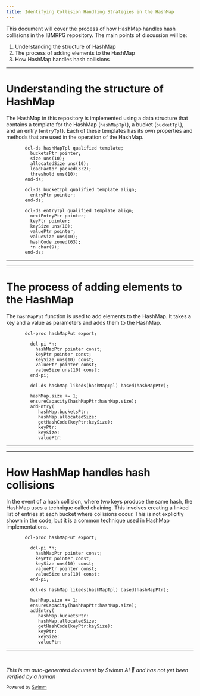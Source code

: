 ```yaml
---
title: Identifying Collision Handling Strategies in the HashMap
---
```

This document will cover the process of how HashMap handles hash collisions in the IBMRPG repository. The main points of discussion will be:

1. Understanding the structure of HashMap
2. The process of adding elements to the HashMap
3. How HashMap handles hash collisions

<SwmSnippet path="/QRPGLESRC/HASHMAP.RPGLE" line="38">

---

# Understanding the structure of HashMap

The HashMap in this repository is implemented using a data structure that contains a template for the HashMap (`hashMapTpl`), a bucket (`bucketTpl`), and an entry (`entryTpl`). Each of these templates has its own properties and methods that are used in the operation of the HashMap.

```rpgle
       dcl-ds hashMapTpl qualified template;
         bucketsPtr pointer;
         size uns(10);
         allocatedSize uns(10);
         loadFactor packed(3:2);
         threshold uns(10);
       end-ds;

       dcl-ds bucketTpl qualified template align;
         entryPtr pointer;
       end-ds;

       dcl-ds entryTpl qualified template align;
         nextEntryPtr pointer;
         keyPtr pointer;
         keySize uns(10);
         valuePtr pointer;
         valueSize uns(10);
         hashCode zoned(63);
         *n char(9);
       end-ds;
```

---

</SwmSnippet>

<SwmSnippet path="/QRPGLESRC/HASHMAP.RPGLE" line="166">

---

# The process of adding elements to the HashMap

The `hashMapPut` function is used to add elements to the HashMap. It takes a key and a value as parameters and adds them to the HashMap.

```rpgle
       dcl-proc hashMapPut export;

         dcl-pi *n;
           hashMapPtr pointer const;
           keyPtr pointer const;
           keySize uns(10) const;
           valuePtr pointer const;
           valueSize uns(10) const;
         end-pi;

         dcl-ds hashMap likeds(hashMapTpl) based(hashMapPtr);

         hashMap.size += 1;
         ensureCapacity(hashMapPtr:hashMap.size);
         addEntry(
            hashMap.bucketsPtr:
            hashMap.allocatedSize:
            getHashCode(keyPtr:keySize):
            keyPtr:
            keySize:
            valuePtr:
```

---

</SwmSnippet>

<SwmSnippet path="/QRPGLESRC/HASHMAP.RPGLE" line="166">

---

# How HashMap handles hash collisions

In the event of a hash collision, where two keys produce the same hash, the HashMap uses a technique called chaining. This involves creating a linked list of entries at each bucket where collisions occur. This is not explicitly shown in the code, but it is a common technique used in HashMap implementations.

```rpgle
       dcl-proc hashMapPut export;

         dcl-pi *n;
           hashMapPtr pointer const;
           keyPtr pointer const;
           keySize uns(10) const;
           valuePtr pointer const;
           valueSize uns(10) const;
         end-pi;

         dcl-ds hashMap likeds(hashMapTpl) based(hashMapPtr);

         hashMap.size += 1;
         ensureCapacity(hashMapPtr:hashMap.size);
         addEntry(
            hashMap.bucketsPtr:
            hashMap.allocatedSize:
            getHashCode(keyPtr:keySize):
            keyPtr:
            keySize:
            valuePtr:
```

---

</SwmSnippet>

&nbsp;

*This is an auto-generated document by Swimm AI 🌊 and has not yet been verified by a human*

<SwmMeta version="3.0.0" repo-id="Z2l0aHViJTNBJTNBSUJNUlBHJTNBJTNBc3dpbW1pbw==" repo-name="IBMRPG"><sup>Powered by [Swimm](/)</sup></SwmMeta>
